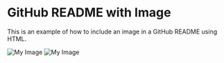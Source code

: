 <!DOCTYPE html>
<html>
<head>
  <title>GitHub README with Image</title>
</head>
<body>

<h1>GitHub README with Image</h1>
<p>This is an example of how to include an image in a GitHub README using HTML.</p>

<!-- Menampilkan gambar dari URL eksternal -->
<img src="https://github.com/username/repo/raw/main/images/my_image.png" alt="My Image">

<!-- Menampilkan gambar dari path relatif di repositori -->
<img src="Frame 3 (1).png" alt="My Image">

</body>
</html>
